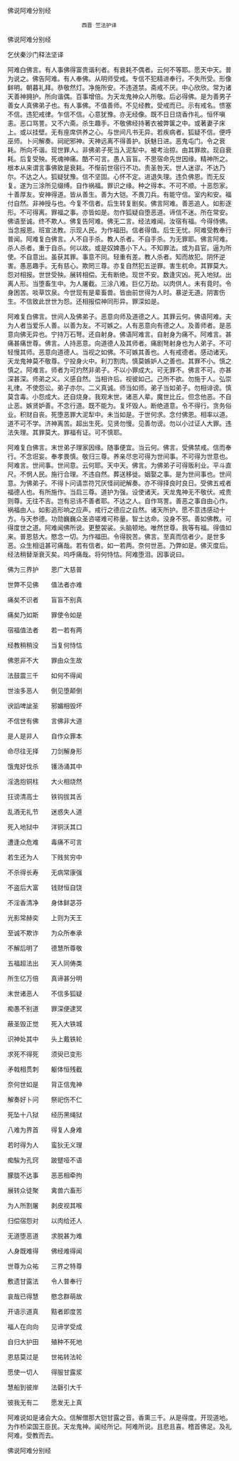   佛说阿难分别经  

                        　　西晋 竺法护译  

佛说阿难分别经  

乞伏秦沙门释法坚译  

阿难白佛言。有人事佛得富贵谐利者。有衰耗不偶者。云何不等耶。愿天中天。普为说之。佛告阿难。有人奉佛。从明师受戒。专信不犯精进奉行。不失所受。形像鲜明。朝暮礼拜。恭敬然灯。净施所安。不违道禁。斋戒不厌。中心欣欣。常为诸天善神拥护。所向谐偶。百事增倍。为天龙鬼神众人所敬。后必得佛。是为善男子善女人真佛弟子也。有人事佛。不值善师。不见经教。受戒而已。示有戒名。愦塞不信。违犯戒律。乍信不信。心意犹豫。亦无经像。既不日日烧香作礼。恒怀嗔恚。恶口骂詈。又不六斋。杀生趣手。不敬佛经持著衣被弊箧之中。或著妻子床上。或以挂壁。无有座席供养之心。与世间凡书无异。若疾病者。狐疑不信。便呼巫师。卜问解奏。祠祀邪神。天神远离不得善护。妖魅日进。恶鬼屯门。令之衰耗。所向不谐。现世罪人。非佛弟子死当入泥犁中。被考治掠。由其罪故。现自衰耗。后复受殃。死魂神痛。酷不可言。愚人盲盲。不思宿命先世因缘。精神所之。根本从来谓言事佛致是衰耗。不惭前世宿行不功。责圣咎天。世人迷谬。不达乃尔。不达之人。狐疑犹豫。信不坚固。心怀不定。进退失理。违负佛恩。而无反复。遂为三涂所见缀缚。自作祸福。罪识之缘。种之得本。不可不顺。十恶怨家。十善厚友。安神得道。皆从善生。善为大铠。不畏刀兵。有能守信。室内和安。福付自然。非神授与也。今复不信者。后生转复剧矣。佛言阿难。善恶追人。如影逐形。不可得离。罪福之事。亦皆如是。勿作狐疑自堕恶道。谛信不迷。所在常安。佛语至诚。终不欺人。佛复告阿难。佛无二言。经法难闻。汝宿有福。今得侍佛。当念报恩。班宣法教。示现人民。为作福田。信者得值。后生无忧。阿难受教奉行普闻。阿难复白佛言。人不自手杀。教人杀者。不自手杀。为无罪耶。佛言阿难。杀人杀者。重于自杀。何以故。或是奴婢愚小下人。不知罪法。或为县官。逼为所使。不自意出。虽获其罪。事意不同。轻重有差。教人杀者。知而故犯。阴怀逆害。愚恶趣手。无有慈心。欺罔三尊。亦复自然犯五逆罪。害生杌命。其罪莫大。怨对相报。世世受殃。展转相偿。无有断绝。现世不安。数逢灾凶。死入地狱。出离人形。当堕畜生中。为人屠截。三涂八难。巨亿万劫。以肉供人。未有竟时。令身困苦。啖草饮泉。今世现有是辈畜兽。皆由前世得为人时。暴逆无道。阴害伤生。不信致此世世为怨。还相报偿神同形异。罪深如是。  

阿难复白佛言。世间人及佛弟子。恶意向师及道德之人。其罪云何。佛语阿难。夫为人者当爱乐人善。以善为友。不可嫉之。人有恶意向有德之人。及善师者。是恶意向佛无异也。宁持万石弩。还自射身。佛语阿难言。自射身为痛不。阿难言。甚痛甚痛世尊。佛言。人持恶意。向道德人及其师者。痛剧弩射身也为人弟子。不可轻慢其师。恶意向道德人。当视之如佛。不可嫉其善也。人有戒德者。感动诸天。天龙鬼神莫不敬尊。宁投身火中。利刀割肉。慎莫嫉妒人之善也。其罪不小。慎之慎之。阿难言。师者为可灼然非弟子。不以小罪成大。可无罪不。佛言不可。亦甚深甚深。师弟之义。义感自然。当相许后。视彼如己。己所不欲。勿施于人。弘崇礼律。不使怨讼。弟子亦尔。二义真诚。师当如师。弟子当如弟子。勿相诽谤。慎莫含毒。小怨成大。还自烧身。我观末世。诸恶人辈。魔世比丘。但念他恶。不自止恶。嫉贤妒善。不念行道。既不能为。复坏毁人。断绝道意。令不得行。贪务俗业。积财自丧。死堕恶罪大泥犁中。未当如是。于世何求。念付佛恩。相率以道。道不可不学。济神离苦。超出生死。见贤勿慢。见善勿谤。勿以小过证人大罪。违法失理。其罪莫大。罪福有证。可不慎耶。  

阿难复白佛言。末世弟子理家因缘。随事便宜。当云何。佛言。受佛禁戒。信而奉行。不念诳妄。奉孝畏慎。敬归三尊。养亲尽忠可得为世间事。不可得为世意也。阿难言。世间事。世间意。云何耶。天中天。佛言。为佛弟子可得贩利业。平斗直尺。不惘人民。施行合理。不违自然。葬送移徙。姻娶之事。是为世间事也。世间意。为佛弟子。不得卜问请祟符咒厌怪祠祀解奏。亦不得择良时良日。受佛五戒者福德人也。有所施作。当启三尊。道护为强。设使诸天。天龙鬼神无不敬伏。戒贵则尊。无往不吉。岂有忌讳不善者耶。不达之人。自作骂詈。善恶之事自由心作。祸福由人。如影追形响之应声。戒行之德应之自然。诸天所护。愿不意违感动十方。与天参德。功勋巍巍众圣咨嗟难可称量。智士达命。没身不邪。善如佛教。可得度世之道。阿难闻佛所说。更整袈裟。头脑顿地。唯然世尊。我等有福。得值如来。普恩慈大。愍念一切。为作福田。令得脱苦。佛言。至真而信者少。是世多恶。众生相诅甚可痛哉。若有信者。如一若两。奈何世恶。乃弊如是。佛灭度后。经法稍替渐衰灭矣。呜呼痛哉。将何恃怙。阿难堕泪。因事说曰。  

佛为三界护　　恩广大慈普  

世弊不见佛　　值法者亦难  

痛矣不识者　　盲盲不别真  

痛矣乃如斯　　罪使令如是  

宿福值法者　　若一若有两  

经教稍稍没　　当复何恃怙  

佛恩非不大　　罪由众生故  

法鼓震三千　　如何不得闻  

世浊多恶人　　倒见堕颠倒  

谀謟啤訿圣　　邪媚相毁坏  

不信世有佛　　言佛非大道  

是人是非人　　自作众罪本  

命尽往无择　　刀剑解身形  

饿鬼好伐杀　　镬汤涌其中  

淫逸抱铜柱　　大火相烧然  

抂谤清高士　　铁钩拔其舌  

乱酒无礼节　　迷惑失人道  

死入地狱中　　洋铜沃其口  

遭逢众危难　　毒痛不可言  

若生还为人　　下贱贫穷中  

不杀得长寿　　无病常康强  

不盗后大富　　钱财恒自饶  

不淫香清净　　身体鲜苾芬  

光影常赫奕　　上则为天王  

至诚不欺诈　　为众所奉承  

不解后明了　　德慧所尊敬  

五福超法出　　天人同俦类  

所生亿万倍　　真谛甚分明  

末世诸恶人　　不信多狐疑  

痴愚不别道　　罪深便逮冥  

蔽圣毁正觉　　死入大铁城  

识神处其中　　头上戴铁轮  

求死不得死　　须臾已变形  

矛戟相贯刺　　躯体恒残截  

奈何世如是　　背正信鬼神  

解奏好卜问　　祭祀伤不仁  

死坠十八狱　　经历黑绳狱  

八难为界首　　得复人身难  

若时得为人　　蛮狄无义理  

痴騃为孔窍　　跛躄哑不语  

朦胧不达事　　恶恶相牵拘  

展转众徒聚　　禽兽六畜形  

为人所割屠　　剥皮视其喉  

归偿宿怨对　　以肉给还人  

无道堕恶道　　求脱甚为难  

人身既难得　　佛经难得闻  

世尊为众祐　　三界之特尊  

敷遗甘露法　　令人普奉行  

哀哉已得慧　　愍念群萌故  

开语示道真　　黠者即度苦  

福人在向向　　见谛学受成  

自归大护田　　殖种不死地  

恩慈莫过是　　世祐转法轮  

愿使一切人　　得服甘露浆  

慧船到彼岸　　法磬引大千  

彼我无有二　　愿发无上真  

阿难说如是诸会大众。信解僧那大铠甘露之音。香熏三千。从是得度。开现道地。为作桥梁国王臣民。天龙鬼神。闻经所记。阿难所说。且悲且喜。稽首佛足。及礼阿难。受教而去。  

佛说阿难分别经  
